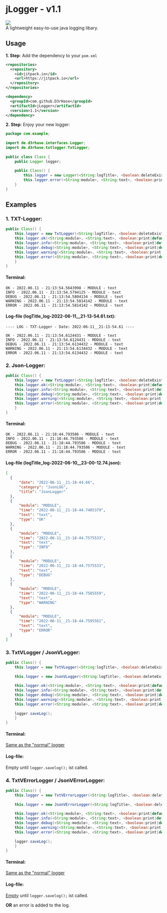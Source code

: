 

# jLogger - v1.1
[![](https://jitpack.io/v/D3rHase/jLogger.svg)](https://jitpack.io/#D3rHase/jLogger)  
A lightweight easy-to-use java logging libary.

## Usage
**1. Step**: Add the dependency to your `pom.xml`
```xml
<repositories>
  <repository>
    <id>jitpack.io</id>
    <url>https://jitpack.io</url>
  </repository>
</repositories>
```
```xml
<dependency>
  <groupId>com.github.D3rHase</groupId>
  <artifactId>jLogger</artifactId>
  <version>1.1</version>
</dependency>
```
**2. Step**: Enjoy your new logger:
```java
package com.example;
  
import de.d3rhase.interfaces.Logger;  
import de.d3rhase.txtlogger.TxtLogger;  
  
public class Class {  
    public Logger logger;  
  
    public Class() {
	    this.logger = new Logger(<String:logTitle>, <boolean:deleteExistingLogs>, <String:logDir>);
	    this.logger.error(<String:module>, <String:text>, <boolean:print|default:true>);
	}
}
```

## Examples

### 1. TXT-Logger:
```java
public Class() {
	this.logger = new TxtLogger(<String:logTitle>, <boolean:deleteExistingLogs|default:true>, <String:logDir|default:"logs">);
	this.logger.ok(<String:module>, <String:text>, <boolean:print|default:true>);
	this.logger.info(<String:module>, <String:text>, <boolean:print|default:true>);
	this.logger.debug(<String:module>, <String:text>, <boolean:print|default:true>);
	this.logger.warning(<String:module>, <String:text>, <boolean:print|default:true>);
	this.logger.error(<String:module>, <String:text>, <boolean:print|default:true>);
	}
}
```

#### Terminal:
```
OK - 2022.06.11 - 21:13:54.5643998 - MODULE - text
INFO - 2022.06.11 - 21:13:54.5794125 - MODULE - text
DEBUG - 2022.06.11 - 21:13:54.5804134 - MODULE - text
WARNING - 2022.06.11 - 21:13:54.5814142 - MODULE - text
ERROR - 2022.06.11 - 21:13:54.5814142 - MODULE - text
```
#### Log-file (logTitle_log-2022-06-11__21-13-54.61.txt):
```
---- LOG - TXT-Logger - Date: 2022-06-11__21-13-54.61 ----

OK - 2022.06.11 - 21:13:54.6124431 - MODULE - text  
INFO - 2022.06.11 - 21:13:54.6124431 - MODULE - text  
DEBUG - 2022.06.11 - 21:13:54.6134432 - MODULE - text  
WARNING - 2022.06.11 - 21:13:54.6134432 - MODULE - text  
ERROR - 2022.06.11 - 21:13:54.6134432 - MODULE - text
```

### 2. Json-Logger:
```java
public Class() {
	this.logger = new TxtLogger(<String:logTitle>, <boolean:deleteExistingLogs|default:true>, <String:logDir|default:"logs">);
	this.logger.ok(<String:module>, <String:text>, <boolean:print|default:true>);
	this.logger.info(<String:module>, <String:text>, <boolean:print|default:true>);
	this.logger.debug(<String:module>, <String:text>, <boolean:print|default:true>);
	this.logger.warning(<String:module>, <String:text>, <boolean:print|default:true>);
	this.logger.error(<String:module>, <String:text>, <boolean:print|default:true>);
	}
}
```

#### Terminal:
```
OK - 2022.06.11 - 21:18:44.793586 - MODULE - text
INFO - 2022.06.11 - 21:18:44.793586 - MODULE - text
DEBUG - 2022.06.11 - 21:18:44.793586 - MODULE - text
WARNING - 2022.06.11 - 21:18:44.793586 - MODULE - text
ERROR - 2022.06.11 - 21:18:44.793586 - MODULE - text
```
#### Log-file (logTitle_log-2022-06-10__23-00-12.74.json):
```json
[  
  {  
      "date": "2022-06-11__21-18-44.66",  
      "category": "JsonLOG",  
      "title": "JsonLogger"  
  },  
  {  
      "module": "MODULE",  
      "time": "2022-06-11__21-18-44.7405379",  
      "text": "text",  
      "type": "OK"  
  },  
  {  
      "module": "MODULE",  
      "time": "2022-06-11__21-18-44.7575533",  
      "text": "text",  
      "type": "INFO"  
  },  
  {  
      "module": "MODULE",  
      "time": "2022-06-11__21-18-44.7575533",  
      "text": "text",  
      "type": "DEBUG"  
  },  
  {  
      "module": "MODULE",  
      "time": "2022-06-11__21-18-44.7585559",  
      "text": "text",  
      "type": "WARNING"  
  },  
  {  
      "module": "MODULE",  
      "time": "2022-06-11__21-18-44.7595561",  
      "text": "text",  
      "type": "ERROR"  
  }  
]
```

### 3. TxtVLogger / JsonVLogger:
```java
public Class() {
	this.logger = new TxtVLogger(<String:logTitle>, <boolean:deleteExistingLogs|default:true>, <String:logDir|default:"logs">);
	
	this.logger = new JsonVLogger(<String:logTitle>, <boolean:deleteExistingLogs|default:true>, <String:logDir|default:"logs">);
	
	this.logger.ok(<String:module>, <String:text>, <boolean:print|default:true>);
	this.logger.info(<String:module>, <String:text>, <boolean:print|default:true>);
	this.logger.debug(<String:module>, <String:text>, <boolean:print|default:true>);
	this.logger.warning(<String:module>, <String:text>, <boolean:print|default:true>);
	this.logger.error(<String:module>, <String:text>, <boolean:print|default:true>);
	
	logger.saveLog();
	}
}
```

#### Terminal:
[Same as the "normal" logger](https://github.com/D3rHase/jLogger#terminal-1)
#### Log-file:
Empty until `logger.savelog();` ist called.

### 4. TxtVErrorLogger / JsonVErrorLogger:
```java
public Class() {
	this.logger = new TxtVErrorLogger(<String:logTitle>, <boolean:deleteExistingLogs|default:true>, <String:logDir|default:"logs">);
	
	this.logger = new JsonVErrorLogger(<String:logTitle>, <boolean:deleteExistingLogs|default:true>, <String:logDir|default:"logs">);
	
	this.logger.ok(<String:module>, <String:text>, <boolean:print|default:true>);
	this.logger.info(<String:module>, <String:text>, <boolean:print|default:true>);
	this.logger.debug(<String:module>, <String:text>, <boolean:print|default:true>);
	this.logger.warning(<String:module>, <String:text>, <boolean:print|default:true>);
	this.logger.error(<String:module>, <String:text>, <boolean:print|default:true>);
	
	logger.saveLog();
	}
}
```

#### Terminal:
[Same as the "normal" logger](https://github.com/D3rHase/jLogger#terminal-1)
#### Log-file:
[Empty](https://github.com/D3rHase/jLogger#log-file) until `logger.savelog();` ist called.

**OR** an error is added to the log.
